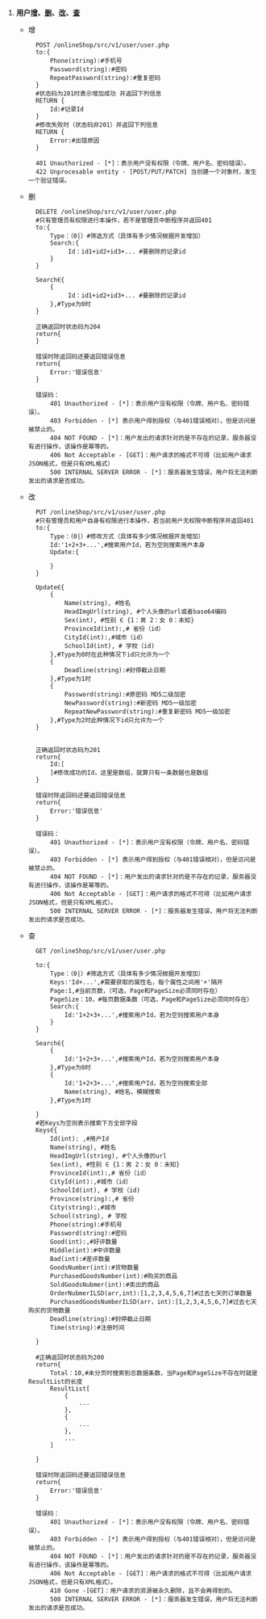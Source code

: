 1.  <a name='user'></a>**用户[增](#user_add)、[删](#user_delete)、[改](#user_change)、[查](#user_search)**  
	- <a name="shoppingcart_add">增</a>
	
			POST /onlineShop/src/v1/user/user.php
			to:{
				Phone(string):#手机号
				Password(string):#密码
				RepeatPassword(string):#重复密码
			}
			#状态码为201时表示增加成功 并返回下列信息
			RETURN {
				Id:#记录Id
			}
			#修改失败时（状态码非201）并返回下列信息
			RETURN {
				Error:#出错原因
			}
			
			401 Unauthorized - [*]：表示用户没有权限（令牌、用户名、密码错误）。
			422 Unprocesable entity - [POST/PUT/PATCH] 当创建一个对象时，发生一个验证错误。
	- <a name="shoppingcart_delete">删</a>
	
			DELETE /onlineShop/src/v1/user/user.php
			#只有管理员有权限进行本操作，若不是管理员中断程序并返回401
			to:{
				Type：（0|）#筛选方式（具体有多少情况根据开发增加）
				Search:{
					 Id：id1+id2+id3+... #要删除的记录id
				}	
			}
			
			Search∈{
				{
					 Id：id1+id2+id3+... #要删除的记录id
				},#Type为0时
			}	
		
			正确返回时状态码为204
			return{
			}
			
			错误时除返回码还要返回错误信息
			return{
				Error:'错误信息'
			}
		
			错误码：
				401 Unauthorized - [*]：表示用户没有权限（令牌、用户名、密码错误）。
				403 Forbidden - [*] 表示用户得到授权（与401错误相对），但是访问是被禁止的。
				404 NOT FOUND - [*]：用户发出的请求针对的是不存在的记录，服务器没有进行操作，该操作是幂等的。
				406 Not Acceptable - [GET]：用户请求的格式不可得（比如用户请求JSON格式，但是只有XML格式）
				500 INTERNAL SERVER ERROR - [*]：服务器发生错误，用户将无法判断发出的请求是否成功。
	- <a name="user_change">改</a>

			PUT /onlineShop/src/v1/user/user.php
			#只有管理员和用户自身有权限进行本操作，若当前用户无权限中断程序并返回401
			to:{
				Type：（0|）#修改方式（具体有多少情况根据开发增加）
				Id:'1+2+3+...',#搜索用户Id，若为空则搜索用户本身			
				Update:{
					
				}	
			}
			
			Update∈{
				{
					Name(string), #姓名
					HeadImgUrl(string), #个人头像的url或者base64编码
					Sex(int), #性别 ∈ {1：男 2：女 0：未知}
					ProvinceId(int):,# 省份（id）
					CityId(int):,#城市（id）
					SchoolId(int), # 学校（id)
				},#Type为0时在此种情况下id只允许为一个
				{
					Deadline(string):#封停截止日期
				},#Type为1时
				{
					Password(string):#原密码 MD5二级加密
					NewPassword(string):#新密码 MD5一级加密
					RepeatNewPassword(string):#重复新密码 MD5一级加密
				},#Type为2时此种情况下id只允许为一个
			}	
		
			
			正确返回时状态码为201
			return{
				Id:[
				]#修改成功的Id，这里是数组，就算只有一条数据也是数组
			}
			
			错误时除返回码还要返回错误信息
			return{
				Error:'错误信息'
			}
		
			错误码：
				401 Unauthorized - [*]：表示用户没有权限（令牌、用户名、密码错误）。
				403 Forbidden - [*] 表示用户得到授权（与401错误相对），但是访问是被禁止的。
				404 NOT FOUND - [*]：用户发出的请求针对的是不存在的记录，服务器没有进行操作，该操作是幂等的。
				406 Not Acceptable - [GET]：用户请求的格式不可得（比如用户请求JSON格式，但是只有XML格式）。
				500 INTERNAL SERVER ERROR - [*]：服务器发生错误，用户将无法判断发出的请求是否成功。
	- <a name="user_search">查</a>  
			
			GET /onlineShop/src/v1/user/user.php
	
			to:{
				Type：（0|）#筛选方式（具体有多少情况根据开发增加）
				Keys:'Id+...',#需要获取的属性名，每个属性之间用'+'隔开
				Page:1,#当前页数，（可选，Page和PageSize必须同时存在）
				PageSize：10，#每页数据条数（可选，Page和PageSize必须同时存在）
				Search:{
					Id:'1+2+3+...',#搜索用户Id，若为空则搜索用户本身	
				}	
			}
			
			Search∈{
				{
					Id:'1+2+3+...',#搜索用户Id，若为空则搜索用户本身	
				},#Type为0时
				{
					Id:'1+2+3+...',#搜索用户Id，若为空则搜索全部
					Name(string), #姓名，模糊搜索
				},#Type为1时
				
			}	
			#若Keys为空则表示搜索下方全部字段
			Keys∈{
				Id(int): ,#用户Id
				Name(string), #姓名
				HeadImgUrl(string), #个人头像的url
				Sex(int), #性别 ∈ {1：男 2：女 0：未知}
				ProvinceId(int):,# 省份（id）
				CityId(int):,#城市（id）
				SchoolId(int), # 学校（id)
				Province(string):,# 省份
				City(string):,#城市
				School(string), # 学校
				Phone(string):#手机号
				Password(string):#密码
				Good(int):,#好评数量
				Middle(int):#中评数量
				Bad(int):#差评数量
				GoodsNumber(int):#货物数量
				PurchasedGoodsNumber(int):#购买的商品
				SoldGoodsNubmer(int):#卖出的商品
				OrderNubmerILSD(arr,int):[1,2,3,4,5,6,7]#过去七天的订单数量
				PurchasedGoodsNumberILSD(arr，int):[1,2,3,4,5,6,7]#过去七天购买的货物数量
				Deadline(string):#封停截止日期
				Time(string):#注册时间
				
			}
			
			#正确返回时状态码为200
			return{
				Total：10,#未分页时搜索到总数据条数，当Page和PageSize不存在时就是ResultList的长度
				ResultList[
					{
						...	
					},
					{
						...	
					},
					...
				]
				
			}
			
			错误时除返回码还要返回错误信息
			return{
				Error:'错误信息'
			}
		
			错误码：
				401 Unauthorized - [*]：表示用户没有权限（令牌、用户名、密码错误）。
				403 Forbidden - [*] 表示用户得到授权（与401错误相对），但是访问是被禁止的。
				404 NOT FOUND - [*]：用户发出的请求针对的是不存在的记录，服务器没有进行操作，该操作是幂等的。
				406 Not Acceptable - [GET]：用户请求的格式不可得（比如用户请求JSON格式，但是只有XML格式）。
				410 Gone -[GET]：用户请求的资源被永久删除，且不会再得到的。
				500 INTERNAL SERVER ERROR - [*]：服务器发生错误，用户将无法判断发出的请求是否成功。

